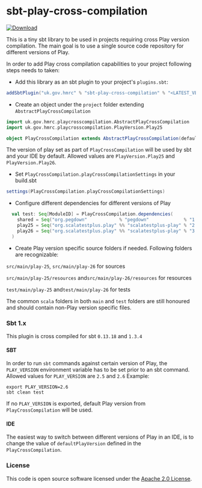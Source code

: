 
# sbt-play-cross-compilation

[ ![Download](https://api.bintray.com/packages/hmrc/sbt-plugin-releases/sbt-play-cross-compilation/images/download.svg) ](https://bintray.com/hmrc/sbt-plugin-releases/sbt-play-cross-compilation/_latestVersion)

This is a tiny sbt library to be used in projects requiring cross Play version compilation. The main goal is to use a single source code repository for different versions of Play.

In order to add Play cross compilation capabilities to your project following steps needs to taken:
* Add this library as an sbt plugin to your project's `plugins.sbt`:
```scala
addSbtPlugin("uk.gov.hmrc" % "sbt-play-cross-compilation" % "<LATEST_VERSION>")
```
* Create an object under the `project` folder extending `AbstractPlayCrossCompilation`
```scala
import uk.gov.hmrc.playcrosscompilation.AbstractPlayCrossCompilation
import uk.gov.hmrc.playcrosscompilation.PlayVersion.Play25

object PlayCrossCompilation extends AbstractPlayCrossCompilation(defaultPlayVersion = Play25)
```

The version of play set as part of `PlayCrossCompilation` will be used by sbt and your IDE by default. Allowed values are `PlayVersion.Play25` and `PlayVersion.Play26`.

* Set `PlayCrossCompilation.playCrossCompilationSettings` in your build.sbt
```scala
settings(PlayCrossCompilation.playCrossCompilationSettings)
```
* Configure different dependencies for different versions of Play
```scala
  val test: Seq[ModuleID] = PlayCrossCompilation.dependencies(
    shared = Seq("org.pegdown"            % "pegdown"             % "1.6.0" % Test),
    play25 = Seq("org.scalatestplus.play" %% "scalatestplus-play" % "2.0.1" % Test),
    play26 = Seq("org.scalatestplus.play" %% "scalatestplus-play" % "3.1.2" % Test)
  )
```
* Create Play version specific source folders if needed. Following folders are recognizable:

`src/main/play-25`, `src/main/play-26` for sources

`src/main/play-25/resources` and`src/main/play-26/resources` for resources

`test/main/play-25` and`test/main/play-26` for tests

The common `scala` folders in both `main` and `test` folders are still honoured and should contain non-Play version specific files. 

### Sbt 1.x

This plugin is cross compiled for sbt `0.13.18` and `1.3.4`

#### SBT
In order to run `sbt` commands against certain version of Play, the `PLAY_VERSION` environment variable has to be set prior to an sbt command. Allowed values for `PLAY_VERSION` are `2.5` and `2.6`
Example:
```
export PLAY_VERSION=2.6
sbt clean test
```

If no `PLAY_VERSION` is exported, default Play version from `PlayCrossCompilation` will be used.

#### IDE
The easiest way to switch between different versions of Play in an IDE, is to change the value of `defaultPlayVersion` defined in the `PlayCrossCompilation`.

### License

This code is open source software licensed under the [Apache 2.0 License]("http://www.apache.org/licenses/LICENSE-2.0.html").
